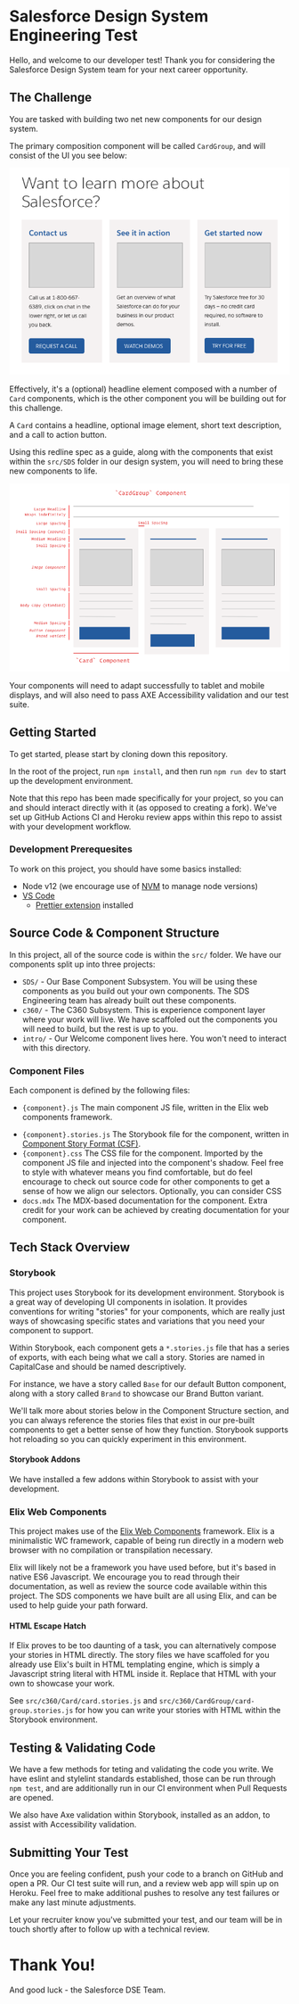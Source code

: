 # Salesforce Design System Engineering Test

Hello, and welcome to our developer test! Thank you for considering the Salesforce Design System team for your next career opportunity.

## The Challenge

You are tasked with building two net new components for our design system.

The primary composition component will be called `CardGroup`, and will consist of the UI you see below:

![Component design image](static/demo/comp-preview.png)

Effectively, it's a (optional) headline element composed with a number of `Card` components, which is the other component you will be building out for this challenge.

A `Card` contains a headline, optional image element, short text description, and a call to action button.

Using this redline spec as a guide, along with the components that exist within the `src/SDS` folder in our design system, you will need to bring these new components to life.

![Screenshot of ](static/demo/comp-redline.png)

Your components will need to adapt successfully to tablet and mobile displays, and will also need to pass AXE Accessibility validation and our test suite.

## Getting Started

To get started, please start by cloning down this repository.

In the root of the project, run `npm install`, and then run `npm run dev` to start up the development environment.

Note that this repo has been made specifically for your project, so you can and should interact directly with it (as opposed to creating a fork). We've set up GitHub Actions CI and Heroku review apps within this repo to assist with your development workflow.

### Development Prerequesites

To work on this project, you should have some basics installed:

- Node v12 (we encourage use of [NVM](https://github.com/nvm-sh/nvm#installing-and-updating) to manage node versions)
- [VS Code](https://code.visualstudio.com/)
  - [Prettier extension](https://marketplace.visualstudio.com/items?itemName=esbenp.prettier-vscode) installed

## Source Code & Component Structure

In this project, all of the source code is within the `src/` folder. We have our components split up into three projects:

- `SDS/` - Our Base Component Subsystem. You will be using these components as you build out your own components. The SDS Engineering team has already built out these components.
- `c360/` - The C360 Subsystem. This is experience component layer where your work will live. We have scaffoled out the components you will need to build, but the rest is up to you.
- `intro/` - Our Welcome component lives here. You won't need to interact with this directory.

### Component Files

Each component is defined by the following files:

- `{component}.js` The main component JS file, written in the Elix web components framework.

* `{component}.stories.js` The Storybook file for the component, written in [Component Story Format (CSF)](https://storybook.js.org/docs/html/api/csf).
* `{component}.css` The CSS file for the component. Imported by the component JS file and injected into the component's shadow. Feel free to style with whatever means you find comfortable, but do feel encourage to check out source code for other components to get a sense of how we align our selectors. Optionally, you can consider CSS
* `docs.mdx` The MDX-based documentation for the component. Extra credit for your work can be achieved by creating documentation for your component.

## Tech Stack Overview

### Storybook

This project uses Storybook for its development environment. Storybook is a great way of developing UI components in isolation. It provides conventions for writing "stories" for your components, which are really just ways of showcasing specific states and variations that you need your component to support.

Within Storybook, each component gets a `*.stories.js` file that has a series of exports, with each being what we call a story. Stories are named in CapitalCase and should be named descriptively.

For instance, we have a story called `Base` for our default Button component, along with a story called `Brand` to showcase our Brand Button variant.

We'll talk more about stories below in the Component Structure section, and you can always reference the stories files that exist in our pre-built components to get a better sense of how they function. Storybook supports hot reloading so you can quickly experiment in this environment.

#### Storybook Addons

We have installed a few addons within Storybook to assist with your development.

### Elix Web Components

This project makes use of the [Elix Web Components](https://component.kitchen/elix) framework. Elix is a minimalistic WC framework, capable of being run directly in a modern web browser with no compilation or transpilation necessary.

Elix will likely not be a framework you have used before, but it's based in native ES6 Javascript. We encourage you to read through their documentation, as well as review the source code available within this project. The SDS components we have built are all using Elix, and can be used to help guide your path forward.

#### HTML Escape Hatch

If Elix proves to be too daunting of a task, you can alternatively compose your stories in HTML directly. The story files we have scaffoled for you already use Elix's built in HTML templating engine, which is simply a Javascript string literal with HTML inside it. Replace that HTML with your own to showcase your work.

See `src/c360/Card/card.stories.js` and `src/c360/CardGroup/card-group.stories.js` for how you can write your stories with HTML within the Storybook environment.

## Testing & Validating Code

We have a few methods for teting and validating the code you write. We have eslint and stylelint standards established, those can be run through `npm test`, and are additionally run in our CI environment when Pull Requests are opened.

We also have Axe validation within Storybook, installed as an addon, to assist with Accessibility validation.

## Submitting Your Test

Once you are feeling confident, push your code to a branch on GitHub and open a PR. Our CI test suite will run, and a review web app will spin up on Heroku. Feel free to make additional pushes to resolve any test failures or make any last minute adjustments.

Let your recruiter know you've submitted your test, and our team will be in touch shortly after to follow up with a technical review.

# Thank You!

And good luck - the Salesforce DSE Team.
